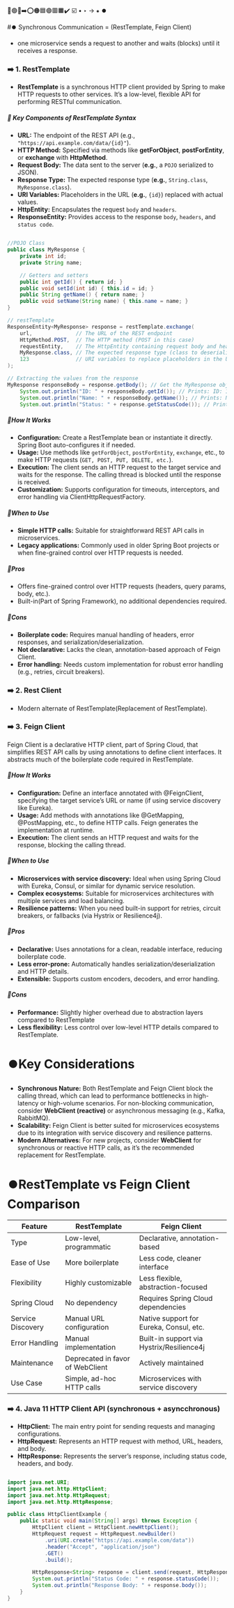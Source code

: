 🔵🟢🔴➡️⭕🟠🟦🟣🟥🟧✔️
☑️ • ‣ → ⁕ ⏺️

#⏺️ Synchronous Communication = (RestTemplate, Feign Client)

- one microservice sends a request to another and waits (blocks) until it receives a response.

### ➡️ 1. RestTemplate

- **RestTemplate** is a synchronous HTTP client provided by Spring to make HTTP requests to other services.
  It’s a low-level, flexible API for performing RESTful communication.

##### 🔵 Key Components of RestTemplate Syntax

- **URL:** The endpoint of the REST API (e.g., `"https://api.example.com/data/{id}"`).
- **HTTP Method:** Specified via methods like **getForObject**, **postForEntity**, or **exchange** with **HttpMethod**.
- **Request Body:** The data sent to the server (**e.g.**, a `POJO` serialized to JSON).
- **Response Type:** The expected response type (**e.g.**, `String.class`, `MyResponse.class`).
- **URI Variables:** Placeholders in the URL (**e.g.**, `{id}`) replaced with actual values.
- **HttpEntity:** Encapsulates the request `body` and `headers`.
- **ResponseEntity:** Provides access to the response `body`, `headers`, and `status code`.

```java

//POJO Class
public class MyResponse {
    private int id;
    private String name;

    // Getters and setters
    public int getId() { return id; }
    public void setId(int id) { this.id = id; }
    public String getName() { return name; }
    public void setName(String name) { this.name = name; }
}

// restTemplate
ResponseEntity<MyResponse> response = restTemplate.exchange(
    url,              // The URL of the REST endpoint
    HttpMethod.POST,  // The HTTP method (POST in this case)
    requestEntity,    // The HttpEntity containing request body and headers
    MyResponse.class, // The expected response type (class to deserialize the response into)
    123               // URI variables to replace placeholders in the URL
);

// Extracting the values from the response
MyResponse responseBody = response.getBody(); // Get the MyResponse object
    System.out.println("ID: " + responseBody.getId()); // Prints: ID: 1
    System.out.println("Name: " + responseBody.getName()); // Prints: Name: John
    System.out.println("Status: " + response.getStatusCode()); // Prints: Status: 200 OK
```

##### **🔵How It Works**

- **Configuration:** Create a RestTemplate bean or instantiate it directly. Spring Boot auto-configures it if needed.
- **Usage:** Use methods like `getForObject`, `postForEntity`, `exchange`, etc., to make HTTP requests (`GET, POST, PUT, DELETE, etc.`).
- **Execution:** The client sends an HTTP request to the target service and waits for the response. The calling thread is blocked
  until the response is received.
- **Customization:** Supports configuration for timeouts, interceptors, and error handling via ClientHttpRequestFactory.

##### **🔵When to Use**

- **Simple HTTP calls:** Suitable for straightforward REST API calls in microservices.
- **Legacy applications:** Commonly used in older Spring Boot projects or when fine-grained control over HTTP
  requests is needed.

##### **🔵Pros**

- Offers fine-grained control over HTTP requests (headers, query params, body, etc.).
- Built-in(Part of Spring Framework), no additional dependencies required.

##### **🔵Cons**

- **Boilerplate code:** Requires manual handling of headers, error responses, and serialization/deserialization.
- **Not declarative:** Lacks the clean, annotation-based approach of Feign Client.
- **Error handling:** Needs custom implementation for robust error handling (e.g., retries, circuit breakers).

### ➡️ 2. Rest Client

- Modern alternate of RestTemplate(Replacement of RestTemplate).

### ➡️ 3. Feign Client

Feign Client is a declarative HTTP client, part of Spring Cloud, that simplifies REST API calls by using
annotations to define client interfaces. It abstracts much of the boilerplate code required in RestTemplate.

##### **🔵How It Works**

- **Configuration:** Define an interface annotated with @FeignClient, specifying the target service’s URL or name (if using service discovery like Eureka).
- **Usage:** Add methods with annotations like @GetMapping, @PostMapping, etc., to define HTTP calls. Feign generates the implementation at runtime.
- **Execution:** The client sends an HTTP request and waits for the response, blocking the calling thread.

##### **🔵When to Use**

- **Microservices with service discovery:** Ideal when using Spring Cloud with Eureka, Consul, or similar for dynamic service resolution.
- **Complex ecosystems:** Suitable for microservices architectures with multiple services and load balancing.
- **Resilience patterns:** When you need built-in support for retries, circuit breakers, or fallbacks (via Hystrix or Resilience4j).

##### **🔵Pros**

- **Declarative:** Uses annotations for a clean, readable interface, reducing boilerplate code.
- **Less error-prone:** Automatically handles serialization/deserialization and HTTP details.
- **Extensible:** Supports custom encoders, decoders, and error handling.

##### **🔵Cons**

- **Performance:** Slightly higher overhead due to abstraction layers compared to RestTemplate
- **Less flexibility:** Less control over low-level HTTP details compared to RestTemplate.

# ⏺️Key Considerations

- **Synchronous Nature:** Both RestTemplate and Feign Client block the calling thread, which can lead to performance bottlenecks in high-latency or high-volume scenarios. For non-blocking communication, consider **WebClient (reactive)** or asynchronous messaging (e.g., Kafka, RabbitMQ).
- **Scalability:** Feign Client is better suited for microservices ecosystems due to its integration with service discovery and resilience patterns.
- **Modern Alternatives:** For new projects, consider **WebClient** for synchronous or reactive HTTP calls, as it’s the recommended replacement for RestTemplate.

# ⏺️RestTemplate vs Feign Client Comparison

| Feature           | RestTemplate                     | Feign Client                              |
| ----------------- | -------------------------------- | ----------------------------------------- |
| Type              | Low-level, programmatic          | Declarative, annotation-based             |
| Ease of Use       | More boilerplate                 | Less code, cleaner interface              |
| Flexibility       | Highly customizable              | Less flexible, abstraction-focused        |
| Spring Cloud      | No dependency                    | Requires Spring Cloud dependencies        |
| Service Discovery | Manual URL configuration         | Native support for Eureka, Consul, etc.   |
| Error Handling    | Manual implementation            | Built-in support via Hystrix/Resilience4j |
| Maintenance       | Deprecated in favor of WebClient | Actively maintained                       |
| Use Case          | Simple, ad-hoc HTTP calls        | Microservices with service discovery      |

### ➡️ 4. Java 11 HTTP Client API (synchronous + asyncchronous)

- **HttpClient:** The main entry point for sending requests and managing configurations.
- **HttpRequest:** Represents an HTTP request with method, URL, headers, and body.
- **HttpResponse:** Represents the server’s response, including status code, headers, and body.

```java

import java.net.URI;
import java.net.http.HttpClient;
import java.net.http.HttpRequest;
import java.net.http.HttpResponse;

public class HttpClientExample {
    public static void main(String[] args) throws Exception {
        HttpClient client = HttpClient.newHttpClient();
        HttpRequest request = HttpRequest.newBuilder()
            .uri(URI.create("https://api.example.com/data"))
            .header("Accept", "application/json")
            .GET()
            .build();

        HttpResponse<String> response = client.send(request, HttpResponse.BodyHandlers.ofString());
        System.out.println("Status Code: " + response.statusCode());
        System.out.println("Response Body: " + response.body());
    }
}

```
